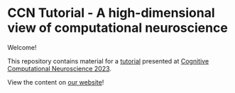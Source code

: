 # CCN Tutorial - A high-dimensional view of computational neuroscience

Welcome!

This repository contains material for a [tutorial](https://2023.ccneuro.org/kt3.php) presented at [Cognitive Computational Neuroscience 2023](https://2023.ccneuro.org/).

View the content on [our website](https://bonnerlab.github.io/ccn-tutorial/)!
